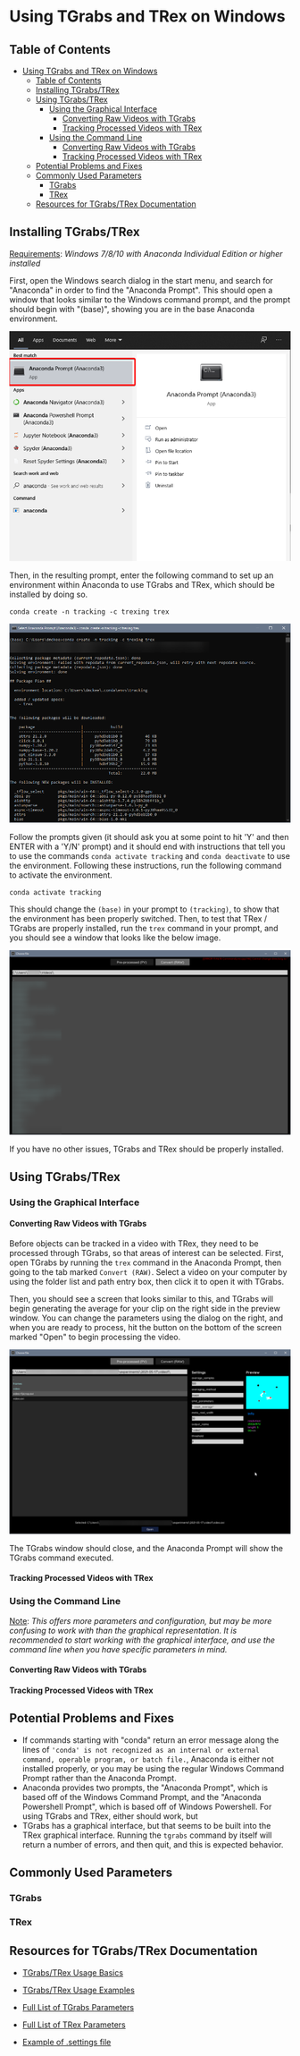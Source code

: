 # Using TGrabs and TRex on Windows

## Table of Contents

* [Using TGrabs and TRex on Windows](#using-tgrabs-and-trex-on-windows)
   * [Table of Contents](#table-of-contents)
   * [Installing TGrabs/TRex](#installing-tgrabstrex)
   * [Using TGrabs/TRex](#using-tgrabstrex)
      * [Using the Graphical Interface](#using-the-graphical-interface)
         * [Converting Raw Videos with TGrabs](#converting-raw-videos-with-tgrabs)
         * [Tracking Processed Videos with TRex](#tracking-processed-videos-with-trex)
      * [Using the Command Line](#using-the-command-line)
         * [Converting Raw Videos with TGrabs](#converting-raw-videos-with-tgrabs-1)
         * [Tracking Processed Videos with TRex](#tracking-processed-videos-with-trex-1)
   * [Potential Problems and Fixes](#potential-problems-and-fixes)
   * [Commonly Used Parameters](#commonly-used-parameters)
      * [TGrabs](#tgrabs)
      * [TRex](#trex)
   * [Resources for TGrabs/TRex Documentation](#resources-for-tgrabstrex-documentation)

## Installing TGrabs/TRex

<u>Requirements</u>: *Windows 7/8/10 with Anaconda Individual Edition or higher installed*

First, open the Windows search dialog in the start menu, and search for "Anaconda" in order to find the "Anaconda Prompt". This should open a window that looks similar to the Windows command prompt, and the prompt should begin with "(base)", showing you are in the base Anaconda environment.

<img src="../images/anaconda-prompt-search.png" alt="Image showing Windows search for Anaconda Prompt" style="zoom:80%;" />

Then, in the resulting prompt, enter the following command to set up an environment within Anaconda to use TGrabs and TRex, which should be installed by doing so.

```
conda create -n tracking -c trexing trex
```

<img src="../images/conda-create-tracking-env.png" alt="Image showing output for above command" style="zoom:80%;" />

Follow the prompts given (it should ask you at some point to hit 'Y' and then ENTER with a 'Y/N' prompt) and it should end with instructions that tell you to use the commands `conda activate tracking` and `conda deactivate` to use the environment. Following these instructions, run the following command to activate the environment.

```
conda activate tracking
```

This should change the `(base)` in your prompt to `(tracking)`, to show that the environment has been properly switched. Then, to test that TRex / TGrabs are properly installed, run the `trex` command in your prompt, and you should see a window that looks like the below image.

<img src="../images/trex-starting-screen.png" alt="Image of TRex starting screen" style="zoom:80%;" />

If you have no other issues, TGrabs and TRex should be properly installed.

## Using TGrabs/TRex

### Using the Graphical Interface

#### Converting Raw Videos with TGrabs

Before objects can be tracked in a video with TRex, they need to be processed through TGrabs, so that areas of interest can be selected. First, open TGrabs by running the `trex` command in the Anaconda Prompt, then going to the tab marked `Convert (RAW)`. Select a video on your computer by using the folder list and path entry box, then click it to open it with TGrabs.

Then, you should see a screen that looks similar to this, and TGrabs will begin generating the average for your clip on the right side in the preview window. You can change the parameters using the dialog on the right, and when you are ready to process, hit the button on the bottom of the screen marked "Open" to begin processing the video. 

<img src="../images/tgrabs-screen.png" alt="Image of TGrabs screen, with video clip selected" style="zoom:80%;" />

The TGrabs window should close, and the Anaconda Prompt will show the TGrabs command executed. 

#### Tracking Processed Videos with TRex



### Using the Command Line

<u>Note</u>: *This offers more parameters and configuration, but may be more confusing to work with than the graphical representation. It is recommended to start working with the graphical interface, and use the command line when you have specific parameters in mind.*

#### Converting Raw Videos with TGrabs



#### Tracking Processed Videos with TRex



## Potential Problems and Fixes

- If commands starting with "conda" return an error message along the lines of `'conda' is not recognized as an internal or external command, operable program, or batch file.`, Anaconda is either not installed properly, or you may be using the regular Windows Command Prompt rather than the Anaconda Prompt.
- Anaconda provides two prompts, the "Anaconda Prompt", which is based off of the Windows Command Prompt, and the "Anaconda Powershell Prompt", which is based off of Windows Powershell. For using TGrabs and TRex, either should work, but 
- TGrabs has a graphical interface, but that seems to be built into the TRex graphical interface. Running the `tgrabs` command by itself will return a number of errors, and then quit, and this is expected behavior.

## Commonly Used Parameters

### TGrabs



### TRex



## Resources for TGrabs/TRex Documentation

- [TGrabs/TRex Usage Basics](https://trex.run/docs/run.html)
- [TGrabs/TRex Usage Examples](https://trex.run/docs/examples.html)
- [Full List of TGrabs Parameters](https://trex.run/docs/parameters_tgrabs.html)

- [Full List of TRex Parameters](https://trex.run/docs/parameters_trex.html)
- [Example of .settings file](https://github.com/mooch443/trex/blob/master/Application/conversion.settings)


